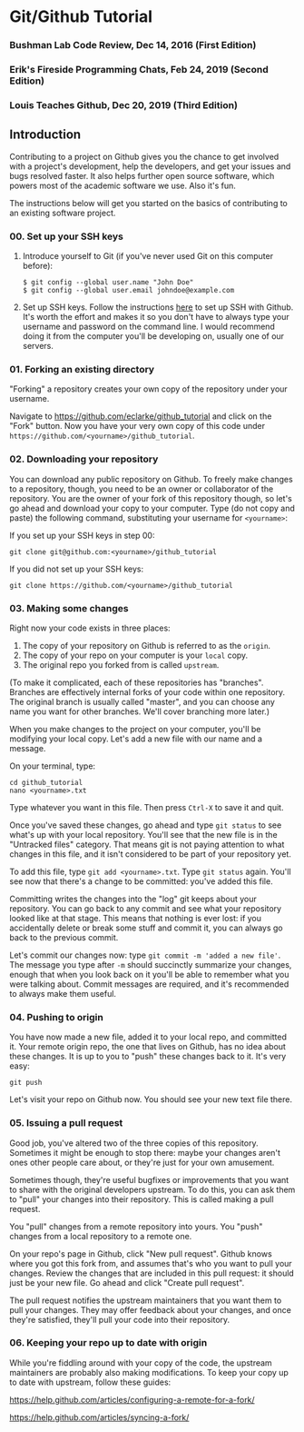 # Git/Github Tutorial
### Bushman Lab Code Review, Dec 14, 2016 (First Edition)
### Erik's Fireside Programming Chats, Feb 24, 2019 (Second Edition)
### Louis Teaches Github, Dec 20, 2019 (Third Edition)

## Introduction

Contributing to a project on Github gives you the chance to get involved with a project's development, help the developers, and get your issues and bugs resolved faster. It also helps further open source software, which powers most of the academic software we use. Also it's fun. 

The instructions below will get you started on the basics of contributing to an existing software project.

### 00. Set up your SSH keys

1. Introduce yourself to Git (if you've never used Git on this computer before): 
    ```
    $ git config --global user.name "John Doe"
    $ git config --global user.email johndoe@example.com
    ```
2. Set up SSH keys. Follow the instructions [here](https://help.github.com/articles/generating-an-ssh-key/) to set up SSH with Github. It's worth the effort and makes it so you don't have to always type your username and password on the command line. I would recommend doing it from the computer you'll be developing on, usually one of our servers.

### 01. Forking an existing directory

"Forking" a repository creates your own copy of the repository under your username. 

Navigate to https://github.com/eclarke/github_tutorial and click on the "Fork" button. Now you have your very own copy of this code under `https://github.com/<yourname>/github_tutorial`. 

### 02. Downloading your repository

You can download any public repository on Github. To freely make changes to a repository, though, you need to be an owner or collaborator of the repository. You are the owner of your fork of this repository though, so let's go ahead and download your copy to your computer. Type (do not copy and paste) the following command, substituting your username for `<yourname>`:

If you set up your SSH keys in step 00:

```
git clone git@github.com:<yourname>/github_tutorial
```

If you did not set up your SSH keys:

```
git clone https://github.com/<yourname>/github_tutorial
```

### 03. Making some changes

Right now your code exists in three places: 

1. The copy of your repository on Github is referred to as the `origin`.
2. The copy of your repo on your computer is your `local` copy.
3. The original repo you forked from is called `upstream`.

(To make it complicated, each of these repositories has "branches". Branches are effectively internal forks of your code within one repository. The original branch is usually called "master", and you can choose any name you want for other branches. We'll cover branching more later.)

When you make changes to the project on your computer, you'll be modifying your local copy. Let's add a new file with our name and a message.

On your terminal, type:

```
cd github_tutorial
nano <yourname>.txt
```

Type whatever you want in this file. Then press `Ctrl-X` to save it and quit.

Once you've saved these changes, go ahead and type `git status` to see what's up with your local repository. You'll see that the new file is in the "Untracked files" category. That means git is not paying attention to what changes in this file, and it isn't considered to be part of your repository yet.

To add this file, type `git add <yourname>.txt`. Type `git status` again. You'll see now that there's a change to be committed: you've added this file. 

Committing writes the changes into the "log" git keeps about your repository. You can go back to any commit and see what your repository looked like at that stage. This means that nothing is ever lost: if you accidentally delete or break some stuff and commit it, you can always go back to the previous commit.

Let's commit our changes now: type `git commit -m 'added a new file'`. The message you type after `-m` should succinctly summarize your changes, enough that when you look back on it you'll be able to remember what you were talking about. Commit messages are required, and it's recommended to always make them useful. 

### 04. Pushing to origin

You have now made a new file, added it to your local repo, and committed it. Your remote origin repo, the one that lives on Github, has no idea about these changes. It is up to you to "push" these changes back to it. It's very easy:

```
git push
```

Let's visit your repo on Github now. You should see your new text file there.

### 05. Issuing a pull request

Good job, you've altered two of the three copies of this repository. Sometimes it might be enough to stop there: maybe your changes aren't ones other people care about, or they're just for your own amusement.

Sometimes though, they're useful bugfixes or improvements that you want to share with the original developers upstream. To do this, you can ask them to "pull" your changes into their repository. This is called making a pull request.

You "pull" changes from a remote repository into yours. You "push" changes from a local repository to a remote one.

On your repo's page in Github, click "New pull request". Github knows where you got this fork from, and assumes that's who you want to pull your changes. Review the changes that are included in this pull request: it should just be your new file. Go ahead and click "Create pull request".

The pull request notifies the upstream maintainers that you want them to pull your changes. They may offer feedback about your changes, and once they're satisfied, they'll pull your code into their repository.

### 06. Keeping your repo up to date with origin

While you're fiddling around with your copy of the code, the upstream maintainers are probably also making modifications. To keep your copy up to date with upstream, follow these guides:

https://help.github.com/articles/configuring-a-remote-for-a-fork/

https://help.github.com/articles/syncing-a-fork/
